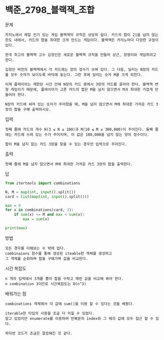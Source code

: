 # 백준_2798_블랙잭_조합

문제 
    
    카지노에서 제일 인기 있는 게임 블랙잭의 규칙은 상당히 쉽다. 카드의 합이 21을 넘지 않는 한도 내에서, 카드의 합을 최대한 크게 만드는 게임이다. 블랙잭은 카지노마다 다양한 규정이 있다.

    한국 최고의 블랙잭 고수 김정인은 새로운 블랙잭 규칙을 만들어 상근, 창영이와 게임하려고 한다.

    김정인 버전의 블랙잭에서 각 카드에는 양의 정수가 쓰여 있다. 그 다음, 딜러는 N장의 카드를 모두 숫자가 보이도록 바닥에 놓는다. 그런 후에 딜러는 숫자 M을 크게 외친다.

    이제 플레이어는 제한된 시간 안에 N장의 카드 중에서 3장의 카드를 골라야 한다. 블랙잭 변형 게임이기 때문에, 플레이어가 고른 카드의 합은 M을 넘지 않으면서 M과 최대한 가깝게 만들어야 한다.

    N장의 카드에 써져 있는 숫자가 주어졌을 때, M을 넘지 않으면서 M에 최대한 가까운 카드 3장의 합을 구해 출력하시오.

입력

    첫째 줄에 카드의 개수 N(3 ≤ N ≤ 100)과 M(10 ≤ M ≤ 300,000)이 주어진다. 둘째 줄에는 카드에 쓰여 있는 수가 주어지며, 이 값은 100,000을 넘지 않는 양의 정수이다.

    합이 M을 넘지 않는 카드 3장을 찾을 수 있는 경우만 입력으로 주어진다.




출력

    첫째 줄에 M을 넘지 않으면서 M에 최대한 가까운 카드 3장의 합을 출력한다.




답
```python
from itertools import combinations

N, M = map(int, input().split())
card = list(map(int, input().split()))

max = 0
for x in combinations(card, 3):
    if sum(x) <= M and max < sum(x):
        max = sum(x)

print(max)
```

방법

    모든 경우를 더해보는 수 밖에 없다.
    combinaions 함수를 통해 생성된 iteable한 객체를 생성하고
    그 객체를 순회하며 합을 구해가며 값을 비교한다.

시간 복잡도

    n 개의 입력에서 3개를 뽑아 합을 구하고 매번 값을 비교해 봐야 한다.
    n combination 3이므로 시간복잡도는 O(n^3)

    

배워가는 점
    
    combinations 객체에서 각 값에 sum()을 이용 할 수 있다는 것을 배웠다.

    iterable한 타입의 사용을 조금 더 익힐 수 있었다.
    알고 있었지만 enumerate를 이용하여 반복문의 index와 그 때의 값에 모두 접근 할 수 있다.

    파이썬 코드가 조금은 깔끔해진 것 같다.


